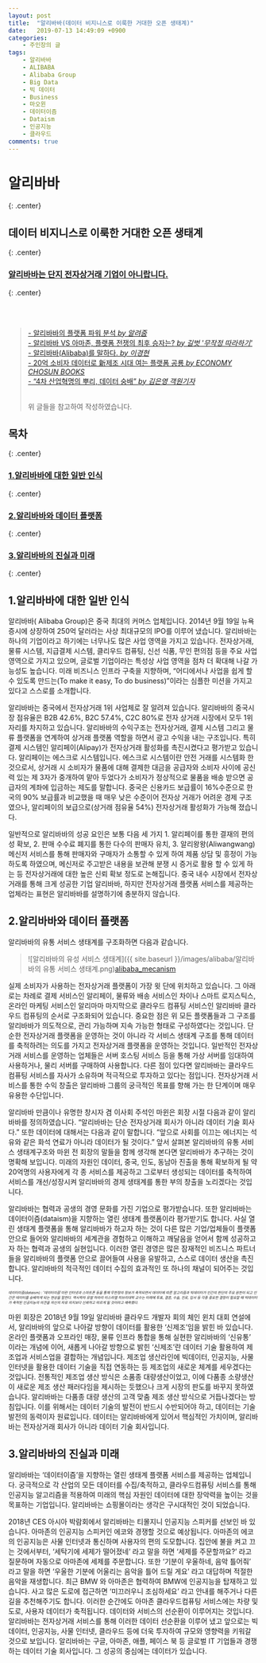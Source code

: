 ```yaml
---
layout: post
title:  "알리바바(데이터 비지니스로 이룩한 거대한 오픈 생태계)"
date:   2019-07-13 14:49:09 +0900
categories:
    - 주인장의 글
tags:
    - 알리바바
    - ALIBABA
    - Alibaba Group
    - Big Data
    - 빅 데이터
    - Business
    - 마오윈
    - 데이터이즘
    - Dataism
    - 인공지능
    - 클라우드
comments: true
---
```


# **알리바바**
{: .center}

## **데이터 비지니스로 이룩한 거대한 오픈 생태계**
{: .center}


<h3><u><strong>알리바바는 단지 전자상거래 기업이 아니랍니다.</strong></u></h3>
{: .center}

<br><br>

<blockquote>
 <a href="http://hub.zum.com/allyeozum/5364" target="_blank">- 알리바바의 플랫폼 파워 분석 <span style="font-style:italic">    by 알려줌</span></a><br>
 <a href="https://1boon.kakao.com/gilbut/5c89b504709b5300010ad3d8" target="_blank">- 알리바바 VS 아마존, 플랫폼 전쟁의 최후 승자는?<span style="font-style:italic">    by 길벗 '무작정 따라하기'</span></a><br>
 <a href="https://verticalplatform.kr/archives/3687" target="_blank">- 알리바바(Alibaba)를 말하다.<span style="font-style:italic">    by 이경현</span></a><br>
 <a href="http://economy.chosun.com/client/news/view.php?boardName=C26&page=1&t_num=13606675" target="_blank">- 20억 소비자 데이터로 新제조 시대 여는 플랫폼 공룡 <span style="font-style:italic">    by ECONOMY CHOSUN BOOKS</span></a><br>
 <a href="https://www.sciencetimes.co.kr/?news=4%EC%B0%A8-%EC%82%B0%EC%97%85%ED%98%81%EB%AA%85%EC%9D%98-%EB%BF%8C%EB%A6%AC-%EB%8D%B0%EC%9D%B4%ED%84%B0-%EC%88%AD%EB%B0%B0" target="_blank">- “4차 산업혁명의 뿌리, 데이터 숭배” <span style="font-style:italic">    by 김은영 객원기자</span></a><br><br>
 
위 글들을 참고하여 작성하였습니다.
</blockquote>

## 목차
{: .center}

<h3><a href="#알리바바에-대한-일반-인식"><strong>1.알리바바에 대한 일반 인식</strong></a></h3>
{: .center}

<h3><a href="#알리바바와-데이터-플랫폼"><strong>2.알리바바와 데이터 플랫폼</strong></a></h3>
{: .center}

<h3><a href="#알리바바의-진실과-미래"><strong>3.알리바바의 진실과 미래</strong></a></h3>
{: .center}


<h2 id="알리바바에-대한-일반-인식"><strong>1.알리바바에 대한 일반 인식</strong></h2>

알리바바( Alibaba Group)은 중국 최대의 커머스 업체입니다. 2014년 9월 19일 뉴욕 증시에 상장하여 250억 달러라는 사상 최대규모의 IPO를 이루어 냈습니다. 알리바바는 하나의 기업이라고 하기에는 너무나도 많은 사업 영역을 가지고 있습니다. 전자상거래, 물류 시스템, 지급결제 시스템, 클리우드 컴퓨팅, 신선 식품, 무인 편의점 등을 주요 사업 영역으로 가지고 있으며, 글로벌 기업이라는 특성상 사업 영역을 점차 더 확대해 나갈 가능성도 높습니다. 미래 비즈니스 인프라 구축을 지향하며, “어디에서나 사업을 쉽게 할 수 있도록 만드는(To make it easy, To do business)”이라는 심플한 미션을 가지고 있다고 스스로를 소개합니다.

알리바바는 중국에서 전자상거래 1위 사업체로 잘 알려져 있습니다. 알리바바의 중국시장 점유율은 B2B 42.6%, B2C 57.4%, C2C 80%로 전자 상거래 시장에서 모두 1위 자리를 차지하고 있습니다. 알리바바의 수익구조는 전자상거래, 결제 시스템 그리고 물류 플랫폼을 연계하여 상거래 플랫폼 역할을 하면서 광고 수익을 내는 구조입니다. 특히 결제 시스템인 알리페이(Alipay)가 전자상거래 활성화를 촉진시켰다고 평가받고 있습니다. 알리페이는 에스크로 시스템입니다. 에스크로 시스템이란 안전 거래를 시스템화 한 것으로서, 상거래 시 소비자가 물품에 대해 결제한 대금을 공급자와 소비자 사이에 공신력 있는 제 3자가 중개하여 맡아 두었다가 소비자가 정상적으로 물품을 배송 받으면 공급자의 계좌에 입금하는 제도를 말합니다. 중국은 신용카드 보급률이 16%수준으로 한국의 90% 보급률과 비교했을 때 매우 낮은 수준이어 전자상 거래가 어려운 경제 구조 였으나, 알리페이의 보급으로(상거래 점유율 54%) 전자상거래 활성화가 가능해 졌습니다.

일반적으로 알리바바의 성공 요인은 보통 다음 세 가지 1. 알리페이를 통한 결재의 편의성 확보, 2. 판매 수수료 폐지를 통한 다수의 판매자 유치, 3. 알리왕왕(Aliwangwang) 메신저 서비스를 통해 판매자와 구매자가 소통할 수 있게 하여 제품 상담 및 흥정이 가능하도록 하였으며, 메신저로 주고받은 내용을 보관해 분쟁 시 증거로 활용 할 수 있게 하는 등 전자상거래에 대한 높은 신뢰 확보 정도로 논해집니다. 중국 내수 시장에서 전자상거래를 통해 크게 성공한 기업 알리바바, 하지만 전자상거래 플랫폼 서비스를 제공하는 업체라는 표현은 알리바바를 설명하기에 충분하지 않습니다.

<h2 id="알리바바와-데이터-플랫폼"><strong>2.알리바바와 데이터 플랫폼</strong></h2>

알리바바의 유통 서비스 생태계를 구조화하면 다음과 같습니다. 
 
> ![알리바바의 유성 서비스 생태계]({{ site.baseurl }}/images/alibaba/알리바바의 유통 서비스 생태계.png)[alibaba_mecanism]
 
실제 소비자가 사용하는 전자상거래 플랫폼이 가장 윗 단에 위치하고 있습니다. 그 아래로는 차례로 결제 서비스인 알리페이, 물류와 배송 서비스인 차이나 스마트 로지스틱스, 온라인 마케팅 서비스인 알리마마 마지막으로 클라우드 컴퓨팅 서비스인 알리바바 클라우드 컴퓨팅의 순서로 구조화되어 있습니다. 중요한 점은 위 모든 플랫폼들과 그 구조를 알리바바가 의도적으로, 관리 가능하며 지속 가능한 형태로 구성하였다는 것입니다. 단순한 전자상거래 플랫폼을 운영하는 것이 아니라 각 서비스 생태계 구조를 통해 데이터를 축적하려는 의도를 가지고 전자상거래 플랫폼을 운영하는 것입니다. 일반적인 전자상거래 서비스를 운영하는 업체들은 서버 호스팅 서비스 등을 통해 가상 서버를 임대하여 사용하거나, 물리 서버를 구매하여 사용합니다. 다른 점이 있다면 알리바바는 클라우드 컴퓨팅 서비스를 자사가 소유하며 적극적으로 투자하고 있다는 점입니다. 전자상거래 서비스를 통한 수익 창출은 알리바바 그룹의 궁극적인 목표를 향해 가는 한 단계이며 매우 유용한 수단입니다. 

알리바바 만큼이나 유명한 창시자 겸 이사회 주석인 마윈은 회장 시절 다음과 같이 알리바바를 정의하였습니다. “알리바바는 단순 전자상거래 회사가 아니라 데이터 기술 회사다.” 또한 데이터에 대해서는 다음과 같이 말합니다. “앞으로 사회를 이끄는 에너지는 석유와 같은 화석 연료가 아니라 데이터가 될 것이다.” 앞서 살펴본 알리바바의 유통 서비스 생태계구조와 마윈 전 회장의 말들을 함께 생각해 본다면 알리바바가 추구하는 것이 명확해 보입니다. 미래의 자원인 데이터, 중국, 인도, 동남아 진출을 통해 확보하게 될 약 20억명의 사용자에게 각 종 서비스를 제공하고 그로부터 생성되는 데이터를 축적하여 서비스를 개선/성장시켜 알리바바의 경제 생태계를 통한 부의 창출을 노리겠다는 것입니다. 

알리바바는 협력과 공생의 경영 문화를 가진 기업으로 평가받습니다. 또한 알리바바는 데이터이즘(dataism)을 지향하는 열린 생태계 플랫폼이라 평가받기도 합니다. 사실 열린 생태계 플랫폼을 통해 알리바바가 하고자 하는 것이 다른 많은 기업/업체들이 플랫폼 안으로 들어와 알리바바의 세계관을 경험하고 이해하고 깨달음을 얻어서 함께 성공하고자 하는 협력과 공생의 실현입니다. 이러한 열린 경영은 많은 잠재적인 비즈니스 파트너들을 알리바바의 플랫폼 안으로 끌어들여 사용을 유발하고, 스스로 데이터 생산을 촉진합니다. 알리바바의 적극적인 데이터 수집의 효과적인 또 하나의 채널이 되어주는 것입니다. 
 
<span style="font-style:italic; font-size:50%">데이터이즘(dataism) : ‘데이터이즘’이란 인터넷과 스마트폰 등을 통해 무한정의 정보가 축적되면서 데이터에 따른 알고리즘과 빅데이터가 인간의 판단의 주요 원천이 되고 인간은 데이터를 숭배하게 되는 현상을 말한다. 역사학자 유발 하라리 이스라엘 히브리대학 교수는 미래에 투표, 결혼, 수술, 진로, 입사 등 각종 중요한 결정이 필요할 때 빅데이터가 축적된 인공지능의 의견을 자신의 자유 의지보다 신뢰하고 따르게 될 것이라고 예측했다.</span>

마윈 회장은 2018년 9월 19일 알리바바 클라우드 개발자 회의 체인 윈치 대회 연설에서, 알리바바의 앞으로 나아갈 방향이 데이터를 활용한 ‘신제조’임을 밝힌 바 있습니다. 온라인 플랫폼과 오프라인 매장, 물류 인프라 통합을 통해 실현한 알리바바의 ‘신유통’ 이라는 개념에 이어, 새롭게 나아갈 방향으로 밝힌 ‘신제조’란 데이터 기술 활용하여 제조업과 서비스업을 결합하는 개념입니다. 제조업 생산라인에 빅데이터, 인공지능, 사물 인터넷을 활용한 데이터 기술을 직접 연동하는 등 제조업의 새로운 체계를 세우겠다는 것입니다. 전통적인 제조업 생산 방식은 소품종 대량생산이었고, 이에 다품종 소량생산이 새로운 제조 생산 패러다임을 제시하는 듯했으나 크게 시장의 판도를 바꾸지 못하였습니다. 알리바바는 다품종 대량 생산의 고객 맞춤 제조 생산 방식으로 거듭나겠다는 방침입니다. 이를 위해서는 데이터 기술의 발전이 반드시 수반되어야 하고, 데이터는 기술 발전의 동력이자 원료입니다. 데이터는 알리바바에게 있어서 핵심적인 가치이며, 알리바바는 전자상거래 회사가 아니라 데이터 기술 회사입니다.

<h2 id="알리바바의-진실과-미래"><strong>3.알리바바의 진실과 미래</strong></h2>

알리바바는 ‘데이터이즘’을 지향하는 열린 생태계 플랫폼 서비스를 제공하는 업체입니다. 궁극적으로 각 산업의 모든 데이터를 수집/축적하고, 클라우드컴퓨팅 서비스를 통해 인공지능 알고리즘을 적용하여 미래의 핵심 자원인 데이터에 대한 장악력을 높이는 것을 목표하는 기업입니다. 알리바바는 쇼핑몰이라는 생각은 구시대적인 것이 되었습니다. 

2018년  CES 아시아 박람회에서 알리바바는 티몰지니 인공지능 스피커를 선보인 바 있습니다. 아마존의 인공지능 스피커인 에코와 경쟁할 것으로 예상됩니다. 아마존의 에코의 인공지능은 사물 인터넷과 통신하며 사용자의 편의 도모합니다. 집안에 불을 켜고 끄는 것에서부터, ‘세탁기에 세제가 떨어졌네’ 라고 말을 하면 ‘세제를 주문할까요?’ 라고 질문하며 자동으로 아마존에 세제를 주문합니다. 또한 ‘기분이 우울하네, 음악 틀어줘’ 라고 말을 하면 ‘우울한 기분에 어울리는 음악을 틀어 드릴 게요’ 라고 대답하며 적절한 음악을 재생합니다. 최근 BMW 와 아마존은 협력하여 BMW에 인공지능을 탑재하고 있습니다. 사고 많은 도로에 접근하면 ‘미끄러우니 조심하세요’ 라고 안내를 해주거나 다른 길을 추천해주기도 합니다. 이러한 순간에도 아마존 클라우드컴퓨팅 서비스에는 차량 및 도로, 사용자 데이터가 축적됩니다. 데이터와 서비스의 선순환이 이루어지는 것입니다. 알리바바는 전자상거래 서비스를 통해 이러한 데이터 선순환을 이루어 냈고 앞으로는 빅데이터, 인공지능, 사물 인터넷, 클라우드 등에 더욱 투자하여 규모와 영향력을 키워갈 것으로 보입니다. 알리바바는 구글, 아마존, 애플, 페이스 북 등 글로벌 IT 기업들과 경쟁하는 데이터 기술 회사입니다. 그 성공의 중심에는 데이터가 있습니다.


[alibaba_mecanism]: https://verticalplatform.kr/archives/3687
[아트오프컴스]: http://artofcomms.com/
[인시아드 경영 대학원]: https://en.wikipedia.org/wiki/INSEAD
[아트오브컴스url]: https://www.artofcomms.com